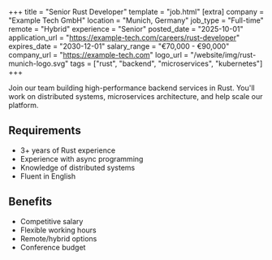 +++
title = "Senior Rust Developer"
template = "job.html"
[extra]
company = "Example Tech GmbH"
location = "Munich, Germany"
job_type = "Full-time"
remote = "Hybrid"
experience = "Senior"
posted_date = "2025-10-01"
application_url = "https://example-tech.com/careers/rust-developer"
expires_date = "2030-12-01"
salary_range = "€70,000 - €90,000"
company_url = "https://example-tech.com"
logo_url = "/website/img/rust-munich-logo.svg"
tags = ["rust", "backend", "microservices", "kubernetes"]
+++

Join our team building high-performance backend services in Rust.
You'll work on distributed systems, microservices architecture, and help scale our platform.


## Requirements

- 3+ years of Rust experience
- Experience with async programming
- Knowledge of distributed systems
- Fluent in English

## Benefits

- Competitive salary
- Flexible working hours
- Remote/hybrid options
- Conference budget
